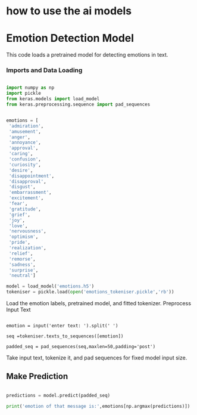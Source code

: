 # how to use the ai models 

# Emotion Detection Model

This code loads a pretrained model for detecting emotions in text.
### Imports and Data Loading
```python

import numpy as np
import pickle
from keras.models import load_model
from keras.preprocessing.sequence import pad_sequences
```

```python

emotions = [
 'admiration',
 'amusement',
 'anger',
 'annoyance',
 'approval',
 'caring',
 'confusion',
 'curiosity',
 'desire',
 'disappointment',
 'disapproval',
 'disgust',
 'embarrassment',
 'excitement',
 'fear',
 'gratitude',
 'grief',
 'joy',
 'love',
 'nervousness',
 'optimism',
 'pride',
 'realization',
 'relief',
 'remorse',
 'sadness',
 'surprise',
 'neutral']

model = load_model('emotions.h5')
tokeniser = pickle.load(open('emotions_tokeniser.pickle','rb'))
```
Load the emotion labels, pretrained model, and fitted tokenizer.
Preprocess Input Text
```pytho

emotion = input('enter text: ').split(' ')

seq =tokeniser.texts_to_sequences([emotion])

padded_seq = pad_sequences(seq,maxlen=50,padding='post')
```
Take input text, tokenize it, and pad sequences for fixed model input size.
## Make Prediction
```python

predictions = model.predict(padded_seq)

print('emotion of that message is:',emotions[np.argmax(predictions)])

```
